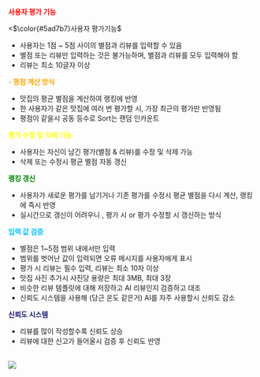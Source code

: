 <span style="color:red; font-weight:bold">
사용자 평가 기능
</span>
<p><$\color{#5ad7b7}사용자 평가기능$</p>

- 사용자는 1점 ~ 5점 사이의 별점과 리뷰를 입력할 수 있음
- 별점 또는 리뷰만 입력하는 것은 불가능하며, 별점과 리뷰를 모두 입력해야 함
- 리뷰는 최소 10글자 이상

<span style="color:orange; font-weight:bold">
- 평점 계산 방식
</span>

- 맛집의 평균 별점을 계산하여 랭킹에 반영
- 한 사용자가 같은 맛집에 여러 번 평가할 시, 가장 최근의 평가만 반영됨
- 평점이 같을시 공동 등수로 Sort는 랜덤 인카운트

<span style="color:yellow; font-weight:bold">
평가 수정 및 삭제 기능
</span>

- 사용자는 자신이 남긴 평가(별점 & 리뷰)를 수정 및 삭제 가능
- 삭제 또는 수정시 평균 별점 자동 갱신

<span style="color:green; font-weight:bold">
랭킹 갱신
</span>

- 사용자가 새로운 평가를 남기거나 기존 평가를 수정시
평균 별점을 다시 계산, 랭킹에 즉시 반영
- 실시간으로 갱신이 어려우니 , 평가 시 or 평가 수정할 시 갱신하는 방식

<span style="color:deepskyblue; font-weight:bold">
입력 값 검증
</span>

- 별점은 1~5점 범위 내에서만 입력
- 범위를 벗어난 값이 입력되면 오류 메시지를 사용자에게 표시
- 평가 시 리뷰는 필수 입력, 리뷰는 최소 10자 이상
- 맛집 사진 추가시 사진당 용량은 최대 3MB, 최대 3장
- 비슷한 리뷰 템플릿에 대해 저장하고 AI 리뷰인지 검증하고 대조
- 신뢰도 시스템을 사용해 (당근 온도 같은거) AI를 자주 사용할시 신뢰도 감소

<span style="color:midnightblue; font-weight:bold">
  신뢰도 시스템
</span>

- 리뷰를 많이 작성할수록 신뢰도 상승
- 리뷰에 대한 신고가 들어올시 검증 후 신뢰도 반영


<br>
<img src ="https://encrypted-tbn0.gstatic.com/images?q=tbn:ANd9GcShVWUxM2a3webSHrknphWCd6dE1svMF00oqg&s">
